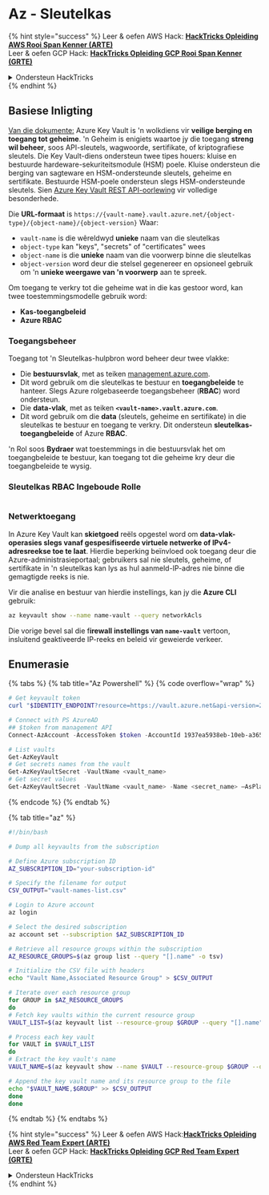 # Az - Sleutelkas

{% hint style="success" %}
Leer & oefen AWS Hack: <img src="/.gitbook/assets/image.png" alt="" data-size="line">[**HackTricks Opleiding AWS Rooi Span Kenner (ARTE)**](https://training.hacktricks.xyz/courses/arte)<img src="/.gitbook/assets/image.png" alt="" data-size="line">\
Leer & oefen GCP Hack: <img src="/.gitbook/assets/image (2).png" alt="" data-size="line">[**HackTricks Opleiding GCP Rooi Span Kenner (GRTE)**<img src="/.gitbook/assets/image (2).png" alt="" data-size="line">](https://training.hacktricks.xyz/courses/grte)

<details>

<summary>Ondersteun HackTricks</summary>

* Kontroleer die [**inskrywingsplanne**](https://github.com/sponsors/carlospolop)!
* **Sluit aan by die** 💬 [**Discord-groep**](https://discord.gg/hRep4RUj7f) of die [**telegram-groep**](https://t.me/peass) of **volg** ons op **Twitter** 🐦 [**@hacktricks\_live**](https://twitter.com/hacktricks\_live)**.**
* **Deel hacktruuks deur PR's in te dien by die** [**HackTricks**](https://github.com/carlospolop/hacktricks) en [**HackTricks Cloud**](https://github.com/carlospolop/hacktricks-cloud) github-opslag.

</details>
{% endhint %}

## Basiese Inligting

[Van die dokumente:](https://learn.microsoft.com/en-us/azure/key-vault/general/basic-concepts) Azure Key Vault is 'n wolkdiens vir **veilige berging en toegang tot geheime**. 'n Geheim is enigiets waartoe jy die toegang **streng wil beheer**, soos API-sleutels, wagwoorde, sertifikate, of kriptografiese sleutels. Die Key Vault-diens ondersteun twee tipes houers: kluise en bestuurde hardeware-sekuriteitsmodule (HSM) poele. Kluise ondersteun die berging van sagteware en HSM-ondersteunde sleutels, geheime en sertifikate. Bestuurde HSM-poele ondersteun slegs HSM-ondersteunde sleutels. Sien [Azure Key Vault REST API-oorlewing](https://learn.microsoft.com/en-us/azure/key-vault/general/about-keys-secrets-certificates) vir volledige besonderhede.

Die **URL-formaat** is `https://{vault-name}.vault.azure.net/{object-type}/{object-name}/{object-version}` Waar:

* `vault-name` is die wêreldwyd **unieke** naam van die sleutelkas
* `object-type` kan "keys", "secrets" of "certificates" wees
* `object-name` is die **unieke** naam van die voorwerp binne die sleutelkas
* `object-version` word deur die stelsel gegenereer en opsioneel gebruik om 'n **unieke weergawe van 'n voorwerp** aan te spreek.

Om toegang te verkry tot die geheime wat in die kas gestoor word, kan twee toestemmingsmodelle gebruik word:

* **Kas-toegangbeleid**
* **Azure RBAC**

### Toegangsbeheer <a href="#access-control" id="access-control"></a>

Toegang tot 'n Sleutelkas-hulpbron word beheer deur twee vlakke:

* Die **bestuursvlak**, met as teiken [management.azure.com](http://management.azure.com/).&#x20;
* Dit word gebruik om die sleutelkas te bestuur en **toegangbeleide** te hanteer. Slegs Azure rolgebaseerde toegangsbeheer (**RBAC**) word ondersteun.
* Die **data-vlak**, met as teiken **`<vault-name>.vault.azure.com`**.&#x20;
* Dit word gebruik om die **data** (sleutels, geheime en sertifikate) in die sleutelkas te bestuur en toegang te verkry. Dit ondersteun **sleutelkas-toegangbeleide** of Azure **RBAC**.

'n Rol soos **Bydraer** wat toestemmings in die bestuursvlak het om toegangbeleide te bestuur, kan toegang tot die geheime kry deur die toegangbeleide te wysig.

### Sleutelkas RBAC Ingeboude Rolle <a href="#rbac-built-in-roles" id="rbac-built-in-roles"></a>

<figure><img src="../../.gitbook/assets/image (3) (1) (1) (1) (1).png" alt=""><figcaption></figcaption></figure>

### Netwerktoegang

In Azure Key Vault kan **skietgoed** reëls opgestel word om **data-vlak-operasies slegs vanaf gespesifiseerde virtuele netwerke of IPv4-adresreekse toe te laat**. Hierdie beperking beïnvloed ook toegang deur die Azure-administrasieportaal; gebruikers sal nie sleutels, geheime, of sertifikate in 'n sleutelkas kan lys as hul aanmeld-IP-adres nie binne die gemagtigde reeks is nie.

Vir die analise en bestuur van hierdie instellings, kan jy die **Azure CLI** gebruik:
```bash
az keyvault show --name name-vault --query networkAcls
```
Die vorige bevel sal die f**irewall instellings van `name-vault`** vertoon, insluitend geaktiveerde IP-reeks en beleid vir geweierde verkeer.

## Enumerasie

{% tabs %}
{% tab title="Az Powershell" %}
{% code overflow="wrap" %}
```powershell
# Get keyvault token
curl "$IDENTITY_ENDPOINT?resource=https://vault.azure.net&api-version=2017-09-01" -H secret:$IDENTITY_HEADER

# Connect with PS AzureAD
## $token from management API
Connect-AzAccount -AccessToken $token -AccountId 1937ea5938eb-10eb-a365-10abede52387 -KeyVaultAccessToken $keyvaulttoken

# List vaults
Get-AzKeyVault
# Get secrets names from the vault
Get-AzKeyVaultSecret -VaultName <vault_name>
# Get secret values
Get-AzKeyVaultSecret -VaultName <vault_name> -Name <secret_name> –AsPlainText
```
{% endcode %}
{% endtab %}

{% tab title="az" %}
```bash
#!/bin/bash

# Dump all keyvaults from the subscription

# Define Azure subscription ID
AZ_SUBSCRIPTION_ID="your-subscription-id"

# Specify the filename for output
CSV_OUTPUT="vault-names-list.csv"

# Login to Azure account
az login

# Select the desired subscription
az account set --subscription $AZ_SUBSCRIPTION_ID

# Retrieve all resource groups within the subscription
AZ_RESOURCE_GROUPS=$(az group list --query "[].name" -o tsv)

# Initialize the CSV file with headers
echo "Vault Name,Associated Resource Group" > $CSV_OUTPUT

# Iterate over each resource group
for GROUP in $AZ_RESOURCE_GROUPS
do
# Fetch key vaults within the current resource group
VAULT_LIST=$(az keyvault list --resource-group $GROUP --query "[].name" -o tsv)

# Process each key vault
for VAULT in $VAULT_LIST
do
# Extract the key vault's name
VAULT_NAME=$(az keyvault show --name $VAULT --resource-group $GROUP --query "name" -o tsv)

# Append the key vault name and its resource group to the file
echo "$VAULT_NAME,$GROUP" >> $CSV_OUTPUT
done
done
```
{% endtab %}
{% endtabs %}

{% hint style="success" %}
Leer & oefen AWS Hack:<img src="/.gitbook/assets/image.png" alt="" data-size="line">[**HackTricks Opleiding AWS Red Team Expert (ARTE)**](https://training.hacktricks.xyz/courses/arte)<img src="/.gitbook/assets/image.png" alt="" data-size="line">\
Leer & oefen GCP Hack: <img src="/.gitbook/assets/image (2).png" alt="" data-size="line">[**HackTricks Opleiding GCP Red Team Expert (GRTE)**<img src="/.gitbook/assets/image (2).png" alt="" data-size="line">](https://training.hacktricks.xyz/courses/grte)

<details>

<summary>Ondersteun HackTricks</summary>

* Kontroleer die [**inskrywingsplanne**](https://github.com/sponsors/carlospolop)!
* **Sluit aan by die** 💬 [**Discord-groep**](https://discord.gg/hRep4RUj7f) of die [**telegram-groep**](https://t.me/peass) of **volg** ons op **Twitter** 🐦 [**@hacktricks\_live**](https://twitter.com/hacktricks\_live)**.**
* **Deel hacktruuks deur PR's in te dien by die** [**HackTricks**](https://github.com/carlospolop/hacktricks) en [**HackTricks Cloud**](https://github.com/carlospolop/hacktricks-cloud) github-opslag.

</details>
{% endhint %}
